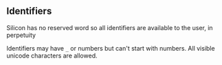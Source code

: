 ## Identifiers

Silicon has no reserved word so all identifiers are available to the user, in perpetuity

Identifiers may have `_` or numbers but can't start with numbers. All visible unicode characters are allowed.
